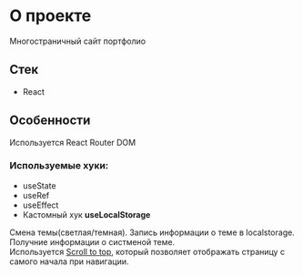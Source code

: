 # О проекте

Многостраничный сайт портфолио

## Стек

- React

## Особенности

Используется React Router DOM

### Используемые хуки:

- useState
- useRef
- useEffect
- Кастомный хук **useLocalStorage**

Смена темы(светлая/темная). Запись информации о теме в localstorage. Получние информации о систменой теме.  
Используется [Scroll to top](https://v5.reactrouter.com/web/guides/scroll-restoration), который позволяет отображать страницу с самого начала при навигации.
